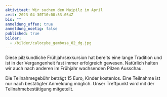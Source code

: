 ```yaml
---
aktivitaet: Wir suchen den Maipilz im April
zeit: 2023-04-30T10:00:53.054Z
bis: ""
anmeldung_offen: true
anmeldung_noetig: false
published: true
bilder:
  - /bilder/calocybe_gambosa_02_dg.jpg
---
```

Diese pilzkundliche Frühjahrsexkursion hat bereits eine lange Tradition und ist in der Vergangenheit fast immer erfolgreich gewesen. Natürlich halten wir auch nach anderen im Frühjahr wachsenden Pilzen Ausschau.

Die Teilnahmegebühr beträgt 15 Euro, Kinder kostenlos. Eine Teilnahme ist nur nach bestätigter Anmeldung möglich. Unser Treffpunkt wird mit der Teilnahmebestätigung mitgeteilt.

